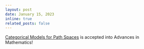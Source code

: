 ```yaml
---
layout: post
date: January 15, 2023
inline: true
related_posts: false
---
```


[Categorical Models for Path Spaces](https://arxiv.org/abs/2201.03046) is accepted into Advances in Mathematics!